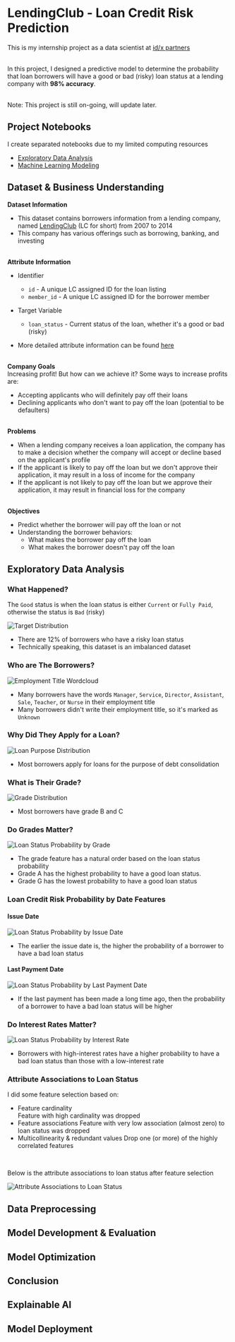# LendingClub - Loan Credit Risk Prediction

This is my internship project as a data scientist at [id/x partners](https://idxpartners.com/)
<br><br>

In this project, I designed a predictive model to determine the probability that loan borrowers will have a good or bad (risky) loan status at a lending company with **98% accuracy**.
<br><br>

Note: This project is still on-going, will update later.

## Project Notebooks

I create separated notebooks due to my limited computing resources
- [Exploratory Data Analysis](https://github.com/adhang/learn-data-science/blob/main/LendingClub_Loan_Credit_EDA.ipynb)
- [Machine Learning Modeling](https://github.com/adhang/learn-data-science/blob/main/LendingClub_Loan_Credit.ipynb)

## Dataset & Business Understanding

**Dataset Information**
- This dataset contains borrowers information from a lending company, named [LendingClub](https://www.lendingclub.com/) (LC for short) from 2007 to 2014
- This company has various offerings such as borrowing, banking, and investing
<br><br>

**Attribute Information**
- Identifier
	- `id` - A unique LC assigned ID for the loan listing
	- `member_id` - A unique LC assigned ID for the borrower member

- Target Variable
	- `loan_status` - Current status of the loan, whether it's a good or bad (risky)

- More detailed attribute information can be found [here](https://resources.lendingclub.com/LCDataDictionary.xlsx)
<br><br>

**Company Goals**<br>
Increasing profit! But how can we achieve it? Some ways to increase profits are:
- Accepting applicants who will definitely pay off their loans
- Declining applicants who don't want to pay off the loan (potential to be defaulters)
<br><br>

**Problems**
- When a lending company receives a loan application, the company has to make a decision whether the company will accept or decline based on the applicant's profile
- If the applicant is likely to pay off the loan but we don't approve their application, it may result in a loss of income for the company
- If the applicant is not likely to pay off the loan but we approve their application, it may result in financial loss for the company
<br><br>

**Objectives**
- Predict whether the borrower will pay off the loan or not
- Understanding the borrower behaviors:
  - What makes the borrower pay off the loan
  - What makes the borrower doesn't pay off the loan

## Exploratory Data Analysis

### What Happened?

The `Good` status is when the loan status is either `Current` or `Fully Paid`, otherwise the status is `Bad` (risky)

<img class="img-modal-src" src="project-lendingclub-loan-credit/target-distribution.svg" alt="Target Distribution">

- There are 12% of borrowers who have a risky loan status
- Technically speaking, this dataset is an imbalanced dataset

### Who are The Borrowers?

<img class="img-modal-src" src="project-lendingclub-loan-credit/employment-title-wordcloud.svg" alt="Employment Title Wordcloud">

- Many borrowers have the words `Manager`, `Service`, `Director`, `Assistant`, `Sale`, `Teacher`, or `Nurse` in their employment title
- Many borrowers didn't write their employment title, so it's marked as `Unknown`

### Why Did They Apply for a Loan?

<img class="img-modal-src" src="project-lendingclub-loan-credit/loan-purpose-distribution.svg" alt="Loan Purpose Distribution">

- Most borrowers apply for loans for the purpose of debt consolidation

### What is Their Grade?

<img class="img-modal-src" src="project-lendingclub-loan-credit/grade-distribution.svg" alt="Grade Distribution">

- Most borrowers have grade B and C

### Do Grades Matter?

<img class="img-modal-src" src="project-lendingclub-loan-credit/grade-probability.svg" alt="Loan Status Probability by Grade">

- The grade feature has a natural order based on the loan status probability
- Grade A has the highest probability to have a good loan status.
- Grade G has the lowest probability to have a good loan status

### Loan Credit Risk Probability by Date Features

#### Issue Date

<img class="img-modal-src" src="project-lendingclub-loan-credit/issue-date-probability.svg" alt="Loan Status Probability by Issue Date">

- The earlier the issue date is, the higher the probability of a borrower to have a bad loan status

#### Last Payment Date

<img class="img-modal-src" src="project-lendingclub-loan-credit/last-payment-date-probability.svg" alt="Loan Status Probability by Last Payment Date">

- If the last payment has been made a long time ago, then the probability of a borrower to have a bad loan status will be higher

### Do Interest Rates Matter?

<img class="img-modal-src" src="project-lendingclub-loan-credit/interest-rate-probability.svg" alt="Loan Status Probability by Interest Rate">

- Borrowers with high-interest rates have a higher probability to have a bad loan status than those with a low-interest rate

### Attribute Associations to Loan Status

I did some feature selection based on:
- Feature cardinality <br>
	Feature with high cardinality was dropped
- Feature associations
	Feature with very low association (almost zero) to loan status was dropped
- Multicollinearity & redundant values
	Drop one (or more) of the highly correlated features
<br>

Below is the attribute associations to loan status after feature selection

<img class="img-modal-src" src="project-lendingclub-loan-credit/selected-feature-associations.svg" alt="Attribute Associations to Loan Status">

## Data Preprocessing

## Model Development & Evaluation

## Model Optimization

## Conclusion

## Explainable AI

## Model Deployment
